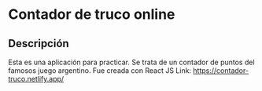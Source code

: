 # Contador de truco online

## Descripción

Esta es una aplicación para practicar. Se trata de un contador de puntos del famosos juego argentino.
Fue creada con React JS
Link: https://contador-truco.netlify.app/
